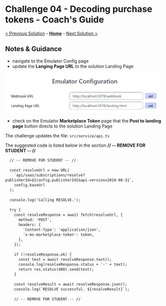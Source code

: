 # Challenge 04 - Decoding purchase tokens - Coach's Guide 

[< Previous Solution](./Solution-03.md) - **[Home](./README.md)** - [Next Solution >](./Solution-05.md)

## Notes & Guidance

- navigate to the Emulator Config page
- update the **Langing Page URL** to the solution Landing Page

![Emulator Configuration](Images/emulator_config.png)

- check on the Emulator **Marketplace Token** page that the **Post to landing page** button directs to the solution Landing Page


The challenge updates the file: `src/service/api.ts`

The suggested code is listed below in the section **// -- REMOVE FOR STUDENT -- //**

```
  // -- REMOVE FOR STUDENT -- //

  const resolveUrl = new URL(
    `api/saas/subscriptions/resolve?publisherId=${config.publisherId}&api-version=2018-08-31`,
    config.baseUrl
  );

  console.log('Calling RESOLVE.');

  try {
    const resolveResponse = await fetch(resolveUrl, {
      method: 'POST',
      headers: {
        'Content-Type': 'application/json',
        'x-ms-marketplace-token': token,
      },
    });

    if (!resolveResponse.ok) {
      const text = await resolveResponse.text();
      console.log(resolveResponse.status + '-' + text);
      return res.status(400).send(text);
    }

    const resolveResult = await resolveResponse.json();
    console.log(`RESOLVE successful. ${resolveResult}`);

    // -- REMOVE FOR STUDENT -- //
```